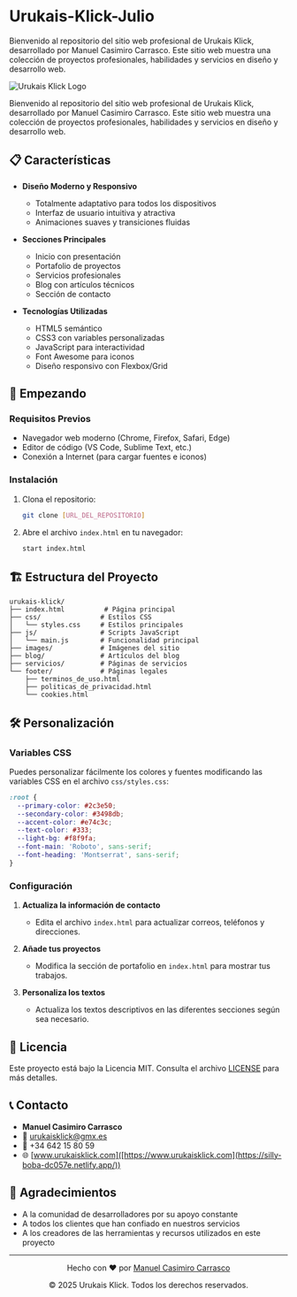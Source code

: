 # Urukais-Klick-Julio
Bienvenido al repositorio del sitio web profesional de Urukais Klick, desarrollado por Manuel Casimiro Carrasco. Este sitio web muestra una colección de proyectos profesionales, habilidades y servicios en diseño y desarrollo web.


![Urukais Klick Logo](/rana.svg)

Bienvenido al repositorio del sitio web profesional de Urukais Klick, desarrollado por Manuel Casimiro Carrasco. Este sitio web muestra una colección de proyectos profesionales, habilidades y servicios en diseño y desarrollo web.

## 📋 Características

- **Diseño Moderno y Responsivo**
  - Totalmente adaptativo para todos los dispositivos
  - Interfaz de usuario intuitiva y atractiva
  - Animaciones suaves y transiciones fluidas

- **Secciones Principales**
  - Inicio con presentación
  - Portafolio de proyectos
  - Servicios profesionales
  - Blog con artículos técnicos
  - Sección de contacto

- **Tecnologías Utilizadas**
  - HTML5 semántico
  - CSS3 con variables personalizadas
  - JavaScript para interactividad
  - Font Awesome para iconos
  - Diseño responsivo con Flexbox/Grid

## 🚀 Empezando

### Requisitos Previos

- Navegador web moderno (Chrome, Firefox, Safari, Edge)
- Editor de código (VS Code, Sublime Text, etc.)
- Conexión a Internet (para cargar fuentes e iconos)

### Instalación

1. Clona el repositorio:
   ```bash
   git clone [URL_DEL_REPOSITORIO]
   ```

2. Abre el archivo `index.html` en tu navegador:
   ```bash
   start index.html
   ```

## 🏗️ Estructura del Proyecto

```
urukais-klick/
├── index.html          # Página principal
├── css/               # Estilos CSS
│   └── styles.css     # Estilos principales
├── js/                # Scripts JavaScript
│   └── main.js        # Funcionalidad principal
├── images/            # Imágenes del sitio
├── blog/              # Artículos del blog
├── servicios/         # Páginas de servicios
└── footer/            # Páginas legales
    ├── terminos_de_uso.html
    ├── politicas_de_privacidad.html
    └── cookies.html
```

## 🛠️ Personalización

### Variables CSS

Puedes personalizar fácilmente los colores y fuentes modificando las variables CSS en el archivo `css/styles.css`:

```css
:root {
  --primary-color: #2c3e50;
  --secondary-color: #3498db;
  --accent-color: #e74c3c;
  --text-color: #333;
  --light-bg: #f8f9fa;
  --font-main: 'Roboto', sans-serif;
  --font-heading: 'Montserrat', sans-serif;
}
```

### Configuración

1. **Actualiza la información de contacto**
   - Edita el archivo `index.html` para actualizar correos, teléfonos y direcciones.

2. **Añade tus proyectos**
   - Modifica la sección de portafolio en `index.html` para mostrar tus trabajos.

3. **Personaliza los textos**
   - Actualiza los textos descriptivos en las diferentes secciones según sea necesario.

## 📝 Licencia

Este proyecto está bajo la Licencia MIT. Consulta el archivo [LICENSE](LICENSE) para más detalles.

## 📞 Contacto

- **Manuel Casimiro Carrasco**
- 📧 [urukaisklick@gmx.es](mailto:urukaisklick@gmx.es)
- 📱 +34 642 15 80 59
- 🌐 [www.urukaisklick.com]([https://www.urukaisklick.com](https://silly-boba-dc057e.netlify.app/))

## 🙏 Agradecimientos

- A la comunidad de desarrolladores por su apoyo constante
- A todos los clientes que han confiado en nuestros servicios
- A los creadores de las herramientas y recursos utilizados en este proyecto

---

<div align="center">
  <p>Hecho con ❤️ por <a href="https://github.com/tu-usuario">Manuel Casimiro Carrasco</a></p>
  <p>© 2025 Urukais Klick. Todos los derechos reservados.</p>
</div>
